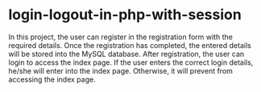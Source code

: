 # login-logout-in-php-with-session
In this project, the user can register in the registration form with the required details. Once the registration has completed, the entered details will be stored into the MySQL database. After registration, the user can login to access the index page. If the user enters the correct login details, he/she will enter into the index page. Otherwise, it will prevent from accessing the index page.
